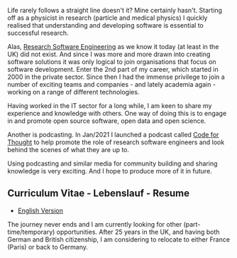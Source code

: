 Life rarely follows a straight line doesn't it?
Mine certainly hasn't. 
Starting off as a physicist in research (particle and medical physics) I quickly realised 
that understanding and developing software is essential to successful research.

Alas, [Research Software Engineering](https://www.software.ac.uk) as we know it today (at least in the UK) did not exist.
And since I was more and more drawn into creating software solutions it was only logical to join organisations that
focus on software development.
Enter the 2nd part of my career, which started in 2000 in the private sector. 
Since then I had the immense privilege to join a number of exciting teams and companies - and lately academia again - working 
on a range of different technologies. 

Having worked in the IT sector for a long while, I am keen to share my experience and knowledge with others. 
One way of doing this is to engage in and promote open source software, open data and open science.

Another is podcasting. In Jan/2021 I launched a podcast called [Code for Thought](https://codeforthought.buzzsprout.com) to help
promote the role of research software engineers and look behind the scenes of what they are up to.

Using podcasting and similar media for community building and sharing knowledge is very exciting. And I hope to
produce more of it in future.


## Curriculum Vitae - Lebenslauf - Resume

- [English Version](CV_EN.pdf)

The journey never ends and I am currently looking for other (part-time/temporary) opportunities.
After 25 years in the UK, and having both German and British citizenship, I am considering to relocate 
to either France (Paris) or back to Germany.

